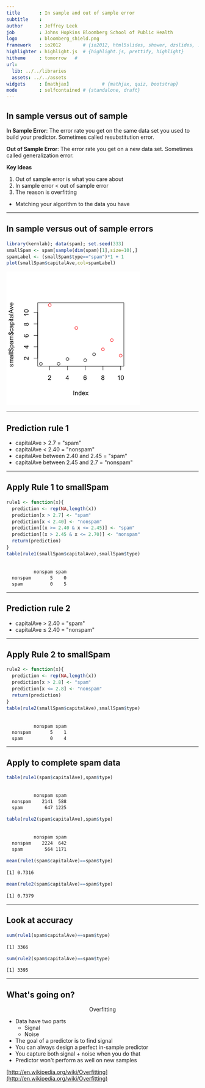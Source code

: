 ```yaml
---
title       : In sample and out of sample error
subtitle    : 
author      : Jeffrey Leek
job         : Johns Hopkins Bloomberg School of Public Health
logo        : bloomberg_shield.png
framework   : io2012        # {io2012, html5slides, shower, dzslides, ...}
highlighter : highlight.js  # {highlight.js, prettify, highlight}
hitheme     : tomorrow   # 
url:
  lib: ../../libraries
  assets: ../../assets
widgets     : [mathjax]            # {mathjax, quiz, bootstrap}
mode        : selfcontained # {standalone, draft}
---
```






## In sample versus out of sample

__In Sample Error__: The error rate you get on the same
data set you used to build your predictor. Sometimes
called resubstitution error.

__Out of Sample Error__: The error rate you get on a new
data set. Sometimes called generalization error. 

__Key ideas__

1. Out of sample error is what you care about
2. In sample error $<$ out of sample error
3. The reason is overfitting
  * Matching your algorithm to the data you have

---

## In sample versus out of sample errors


```r
library(kernlab); data(spam); set.seed(333)
smallSpam <- spam[sample(dim(spam)[1],size=10),]
spamLabel <- (smallSpam$type=="spam")*1 + 1
plot(smallSpam$capitalAve,col=spamLabel)
```

<div class="rimage center"><img src="fig/loadData.png" title="plot of chunk loadData" alt="plot of chunk loadData" class="plot" /></div>



---

## Prediction rule 1

* capitalAve $>$ 2.7 = "spam"
* capitalAve $<$ 2.40 = "nonspam"
* capitalAve between 2.40 and 2.45 = "spam"
* capitalAve between 2.45 and 2.7 = "nonspam"

---

## Apply Rule 1 to smallSpam


```r
rule1 <- function(x){
  prediction <- rep(NA,length(x))
  prediction[x > 2.7] <- "spam"
  prediction[x < 2.40] <- "nonspam"
  prediction[(x >= 2.40 & x <= 2.45)] <- "spam"
  prediction[(x > 2.45 & x <= 2.70)] <- "nonspam"
  return(prediction)
}
table(rule1(smallSpam$capitalAve),smallSpam$type)
```

```
         
          nonspam spam
  nonspam       5    0
  spam          0    5
```


---

## Prediction rule 2

* capitalAve $>$ 2.40 = "spam"
* capitalAve $\leq$ 2.40 = "nonspam"


---

## Apply Rule 2 to smallSpam



```r
rule2 <- function(x){
  prediction <- rep(NA,length(x))
  prediction[x > 2.8] <- "spam"
  prediction[x <= 2.8] <- "nonspam"
  return(prediction)
}
table(rule2(smallSpam$capitalAve),smallSpam$type)
```

```
         
          nonspam spam
  nonspam       5    1
  spam          0    4
```


---

## Apply to complete spam data


```r
table(rule1(spam$capitalAve),spam$type)
```

```
         
          nonspam spam
  nonspam    2141  588
  spam        647 1225
```

```r
table(rule2(spam$capitalAve),spam$type)
```

```
         
          nonspam spam
  nonspam    2224  642
  spam        564 1171
```

```r
mean(rule1(spam$capitalAve)==spam$type)
```

```
[1] 0.7316
```

```r
mean(rule2(spam$capitalAve)==spam$type)
```

```
[1] 0.7379
```


---

## Look at accuracy


```r
sum(rule1(spam$capitalAve)==spam$type)
```

```
[1] 3366
```

```r
sum(rule2(spam$capitalAve)==spam$type)
```

```
[1] 3395
```



---

## What's going on? 

<center><rt> Overfitting </rt></center>

* Data have two parts
  * Signal
  * Noise
* The goal of a predictor is to find signal
* You can always design a perfect in-sample predictor
* You capture both signal + noise when you do that
* Predictor won't perform as well on new samples

[http://en.wikipedia.org/wiki/Overfitting](http://en.wikipedia.org/wiki/Overfitting)
